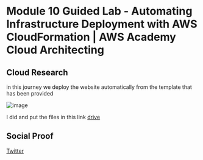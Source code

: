 # Module 10 Guided Lab - Automating Infrastructure Deployment with AWS CloudFormation | AWS Academy Cloud Architecting 

## Cloud Research
in this journey we deploy the website automatically from the template that has been provided


![image](https://github.com/tiaradwim1306/100daysofcloud/assets/120786669/0b4b21c4-a7c0-4c2d-b329-41aca29bcfe9)


I did and put the files in this link [drive](https://docs.google.com/document/d/1_5ZAwh5AGORFlZtX42yrRwDJISeGGA1buWM2-O6eSGA/edit?usp=sharing)

## Social Proof

[Twitter](https://twitter.com/tiaradwim1306/status/1717353761839194503)
